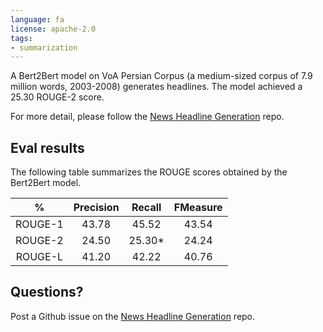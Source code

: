 ```yaml
---
language: fa
license: apache-2.0
tags:
- summarization
---
```


A Bert2Bert model on VoA Persian Corpus (a medium-sized corpus of 7.9 million words, 2003-2008) generates headlines. The model achieved a 25.30 ROUGE-2 score. 
 
For more detail, please follow the [News Headline Generation](https://github.com/m3hrdadfi/news-headline-generation) repo. 


## Eval results
The following table summarizes the ROUGE scores obtained by the Bert2Bert model.

|    %    | Precision | Recall | FMeasure |
|:-------:|:---------:|:------:|:--------:|
| ROUGE-1 |   43.78   |  45.52 |   43.54  |
| ROUGE-2 |   24.50   | 25.30* |   24.24  |
| ROUGE-L |   41.20   |  42.22 |   40.76  |


## Questions?
Post a Github issue on the [News Headline Generation](https://github.com/hooshvare/news-headline-generation/issues) repo.